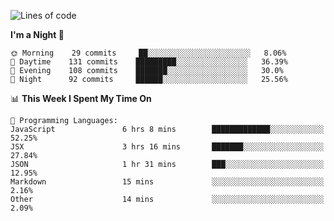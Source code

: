 <!--START_SECTION:waka-->
![Lines of code](https://img.shields.io/badge/From%20Hello%20World%20I%27ve%20Written-154854%20lines%20of%20code-blue)

**I'm a Night 🦉** 

```text
🌞 Morning    29 commits     ██░░░░░░░░░░░░░░░░░░░░░░░   8.06% 
🌆 Daytime    131 commits    █████████░░░░░░░░░░░░░░░░   36.39% 
🌃 Evening    108 commits    ███████░░░░░░░░░░░░░░░░░░   30.0% 
🌙 Night      92 commits     ██████░░░░░░░░░░░░░░░░░░░   25.56%

```


📊 **This Week I Spent My Time On** 

```text
💬 Programming Languages: 
JavaScript               6 hrs 8 mins        █████████████░░░░░░░░░░░░   52.25% 
JSX                      3 hrs 16 mins       ███████░░░░░░░░░░░░░░░░░░   27.84% 
JSON                     1 hr 31 mins        ███░░░░░░░░░░░░░░░░░░░░░░   12.95% 
Markdown                 15 mins             ░░░░░░░░░░░░░░░░░░░░░░░░░   2.16% 
Other                    14 mins             ░░░░░░░░░░░░░░░░░░░░░░░░░   2.09%

```


<!--END_SECTION:waka-->
